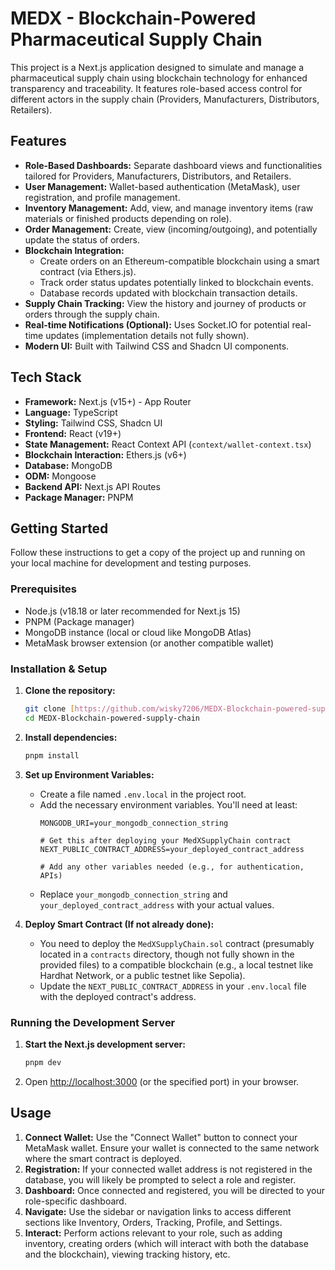 # MEDX - Blockchain-Powered Pharmaceutical Supply Chain

This project is a Next.js application designed to simulate and manage a pharmaceutical supply chain using blockchain technology for enhanced transparency and traceability. It features role-based access control for different actors in the supply chain (Providers, Manufacturers, Distributors, Retailers).

## Features

* **Role-Based Dashboards:** Separate dashboard views and functionalities tailored for Providers, Manufacturers, Distributors, and Retailers.
* **User Management:** Wallet-based authentication (MetaMask), user registration, and profile management.
* **Inventory Management:** Add, view, and manage inventory items (raw materials or finished products depending on role).
* **Order Management:** Create, view (incoming/outgoing), and potentially update the status of orders.
* **Blockchain Integration:**
    * Create orders on an Ethereum-compatible blockchain using a smart contract (via Ethers.js).
    * Track order status updates potentially linked to blockchain events.
    * Database records updated with blockchain transaction details.
* **Supply Chain Tracking:** View the history and journey of products or orders through the supply chain.
* **Real-time Notifications (Optional):** Uses Socket.IO for potential real-time updates (implementation details not fully shown).
* **Modern UI:** Built with Tailwind CSS and Shadcn UI components.

## Tech Stack

* **Framework:** Next.js (v15+) - App Router
* **Language:** TypeScript
* **Styling:** Tailwind CSS, Shadcn UI
* **Frontend:** React (v19+)
* **State Management:** React Context API (`context/wallet-context.tsx`)
* **Blockchain Interaction:** Ethers.js (v6+)
* **Database:** MongoDB
* **ODM:** Mongoose
* **Backend API:** Next.js API Routes
* **Package Manager:** PNPM

## Getting Started

Follow these instructions to get a copy of the project up and running on your local machine for development and testing purposes.

### Prerequisites

* Node.js (v18.18 or later recommended for Next.js 15)
* PNPM (Package manager)
* MongoDB instance (local or cloud like MongoDB Atlas)
* MetaMask browser extension (or another compatible wallet)

### Installation & Setup

1.  **Clone the repository:**
    ```bash
    git clone [https://github.com/wisky7206/MEDX-Blockchain-powered-supply-chain.git](https://github.com/wisky7206/MEDX-Blockchain-powered-supply-chain.git)
    cd MEDX-Blockchain-powered-supply-chain
    ```

2.  **Install dependencies:**
    ```bash
    pnpm install
    ```

3.  **Set up Environment Variables:**
    * Create a file named `.env.local` in the project root.
    * Add the necessary environment variables. You'll need at least:
        ```dotenv
        MONGODB_URI=your_mongodb_connection_string

        # Get this after deploying your MedXSupplyChain contract
        NEXT_PUBLIC_CONTRACT_ADDRESS=your_deployed_contract_address

        # Add any other variables needed (e.g., for authentication, APIs)
        ```
    * Replace `your_mongodb_connection_string` and `your_deployed_contract_address` with your actual values.

4.  **Deploy Smart Contract (If not already done):**
    * You need to deploy the `MedXSupplyChain.sol` contract (presumably located in a `contracts` directory, though not fully shown in the provided files) to a compatible blockchain (e.g., a local testnet like Hardhat Network, or a public testnet like Sepolia).
    * Update the `NEXT_PUBLIC_CONTRACT_ADDRESS` in your `.env.local` file with the deployed contract's address.

### Running the Development Server

1.  **Start the Next.js development server:**
    ```bash
    pnpm dev
    ```

2.  Open [http://localhost:3000](http://localhost:3000) (or the specified port) in your browser.

## Usage

1.  **Connect Wallet:** Use the "Connect Wallet" button to connect your MetaMask wallet. Ensure your wallet is connected to the same network where the smart contract is deployed.
2.  **Registration:** If your connected wallet address is not registered in the database, you will likely be prompted to select a role and register.
3.  **Dashboard:** Once connected and registered, you will be directed to your role-specific dashboard.
4.  **Navigate:** Use the sidebar or navigation links to access different sections like Inventory, Orders, Tracking, Profile, and Settings.
5.  **Interact:** Perform actions relevant to your role, such as adding inventory, creating orders (which will interact with both the database and the blockchain), viewing tracking history, etc.


